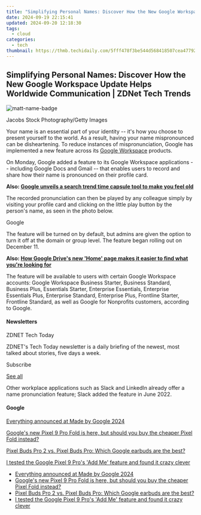 ```yaml
---
title: "Simplifying Personal Names: Discover How the New Google Workspace Update Helps Worldwide Communication | ZDNet Tech Trends"
date: 2024-09-19 22:15:41
updated: 2024-09-20 12:18:30
tags:
  - cloud
categories:
  - tech
thumbnail: https://thmb.techidaily.com/5fff478f3be544d568418507cea4779277edfa2a7ab7bd041018e6ff63ff5cdd.jpg
---
```


## Simplifying Personal Names: Discover How the New Google Workspace Update Helps Worldwide Communication | ZDNet Tech Trends

![matt-name-badge](https://www.zdnet.com/a/img/resize/b05a2805abbe07df9630b73c24c2cfb8d8602d2b/2023/12/12/09e33653-fc32-40e5-b0ef-d747af6de1be/matt-name-badge.jpg?auto=webp&width=1280)

Jacobs Stock Photography/Getty Images

Your name is an essential part of your identity -- it's how you choose to present yourself to the world. As a result, having your name mispronounced can be disheartening. To reduce instances of mispronunciation, Google has implemented a new feature across its [Google Workspace](https://www.zdnet.com/article/google-introduces-11-new-security-features-for-workspace-some-ai-powered/) products. 

On Monday, Google added a feature to its Google Workspace applications -- including Google Docs and Gmail -- that enables users to record and share how their name is pronounced on their profile card. 

**Also: [Google unveils a search trend time capsule tool to make you feel old](https://www.zdnet.com/article/google-unveils-a-search-trend-time-capsule-to-make-you-feel-old/)**

The recorded pronunciation can then be played by any colleague simply by visiting your profile card and clicking on the little play button by the person's name, as seen in the photo below. 

Google

The feature will be turned on by default, but admins are given the option to turn it off at the domain or group level. The feature began rolling out on December 11\. 

**Also: [How Google Drive's new 'Home' page makes it easier to find what you're looking for](https://www.zdnet.com/article/how-google-drives-new-home-page-makes-it-easier-to-find-what-youre-looking-for/)**

The feature will be available to users with certain Google Workspace accounts: Google Workspace Business Starter, Business Standard, Business Plus, Essentials Starter, Enterprise Essentials, Enterprise Essentials Plus, Enterprise Standard, Enterprise Plus, Frontline Starter, Frontline Standard, as well as Google for Nonprofits customers, according to Google. 

#### Newsletters

ZDNET Tech Today

ZDNET's Tech Today newsletter is a daily briefing of the newest, most talked about stories, five days a week.

 Subscribe

[See all](https://www.zdnet.com/newsletters/)

Other workplace applications such as Slack and LinkedIn already offer a name pronunciation feature; Slack added the feature in June 2022\. 

#### Google

[Everything announced at Made by Google 2024](https://www.zdnet.com/article/everything-announced-at-made-by-google-2024-pixel-9-pro-fold-gemini-watch-3-and-more/ "Everything announced at Made by Google 2024")

[Google's new Pixel 9 Pro Fold is here, but should you buy the cheaper Pixel Fold instead?](https://www.zdnet.com/article/google-pixel-9-pro-fold-vs-pixel-fold/ "Google's new Pixel 9 Pro Fold is here, but should you buy the cheaper Pixel Fold instead?")

[Pixel Buds Pro 2 vs. Pixel Buds Pro: Which Google earbuds are the best?](https://www.zdnet.com/article/pixel-buds-pro-2-vs-pixel-buds-pro-which-google-earbuds-are-the-best/ "Pixel Buds Pro 2 vs. Pixel Buds Pro: Which Google earbuds are the best?")

[I tested the Google Pixel 9 Pro's 'Add Me' feature and found it crazy clever](https://www.zdnet.com/article/the-google-pixel-9-pros-add-me-feature-is-an-ar-camera-tool-youll-actually-use/ "I tested the Google Pixel 9 Pro's 'Add Me' feature and found it crazy clever")

* [Everything announced at Made by Google 2024](https://www.zdnet.com/article/everything-announced-at-made-by-google-2024-pixel-9-pro-fold-gemini-watch-3-and-more/ "Everything announced at Made by Google 2024")
* [Google's new Pixel 9 Pro Fold is here, but should you buy the cheaper Pixel Fold instead?](https://www.zdnet.com/article/google-pixel-9-pro-fold-vs-pixel-fold/ "Google's new Pixel 9 Pro Fold is here, but should you buy the cheaper Pixel Fold instead?")
* [Pixel Buds Pro 2 vs. Pixel Buds Pro: Which Google earbuds are the best?](https://www.zdnet.com/article/pixel-buds-pro-2-vs-pixel-buds-pro-which-google-earbuds-are-the-best/ "Pixel Buds Pro 2 vs. Pixel Buds Pro: Which Google earbuds are the best?")
* [I tested the Google Pixel 9 Pro's 'Add Me' feature and found it crazy clever](https://www.zdnet.com/article/the-google-pixel-9-pros-add-me-feature-is-an-ar-camera-tool-youll-actually-use/ "I tested the Google Pixel 9 Pro's 'Add Me' feature and found it crazy clever")

<ins class="adsbygoogle"
     style="display:block"
     data-ad-format="autorelaxed"
     data-ad-client="ca-pub-7571918770474297"
     data-ad-slot="1223367746"></ins>



<ins class="adsbygoogle"
     style="display:block"
     data-ad-client="ca-pub-7571918770474297"
     data-ad-slot="8358498916"
     data-ad-format="auto"
     data-full-width-responsive="true"></ins>
